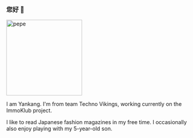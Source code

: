 ### 您好 👋

<img src="https://user-images.githubusercontent.com/89020342/139283659-aa7ea4f7-5343-40de-af98-e1bc83ea6a8c.png" alt="pepe" width="200"/>

I am Yankang. I'm from team Techno Vikings, working currently on the ImmoKlub project.

I like to read Japanese fashion magazines in my free time. I occasionally also enjoy playing with my 5-year-old son.
